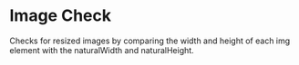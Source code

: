 # Image Check

Checks for resized images by comparing the width and height of each img element with the naturalWidth and naturalHeight.
